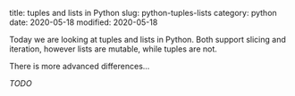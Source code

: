 title: tuples and lists in Python
slug: python-tuples-lists
category: python
date: 2020-05-18
modified: 2020-05-18


Today we are looking at tuples and lists in Python. Both support slicing and iteration, however lists are mutable, while tuples are not.

There is more advanced differences...


*TODO*